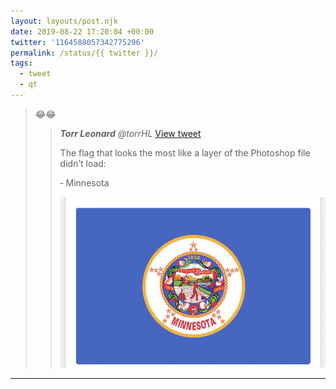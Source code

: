 ```yaml
---
layout: layouts/post.njk
date: 2019-08-22 17:20:04 +00:00
twitter: '1164588057342775296'
permalink: /status/{{ twitter }}/
tags: 
  - tweet
  - qt
---
```


> 😂😂 
> 
> > <cite>**Torr Leonard** @torrHL</cite> [View tweet](https://twitter.com/torrHL/status/1164558024318447617)
> > 
> > The flag that looks the most like a layer of the Photoshop file didn’t load:
> > 
> > &#8208; Minnesota
> > 
> > 
> > ![Minnesota state flag](/img/_qt/EClXWSmU8AAdHHg.jpg)

---
